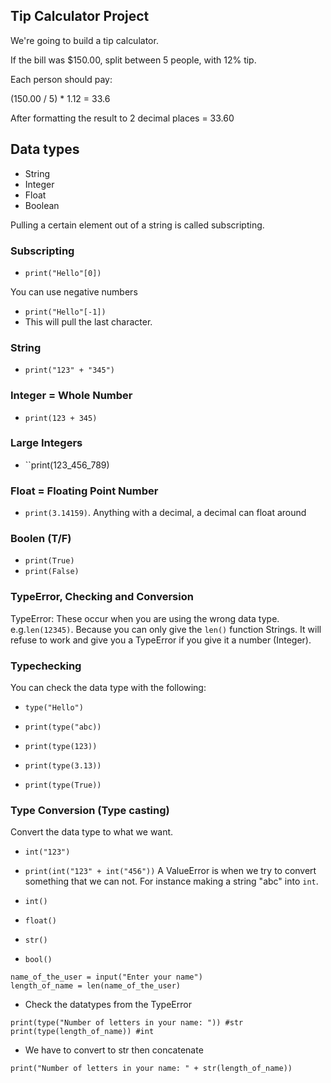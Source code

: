 ## Tip Calculator Project
We're going to build a tip calculator.

If the bill was $150.00, split between 5 people, with 12% tip.

Each person should pay:

(150.00 / 5) * 1.12 = 33.6

After formatting the result to 2 decimal places = 33.60

## Data types
- String
- Integer
- Float
- Boolean

Pulling a certain element out of a string is called subscripting.

### Subscripting
- ``print("Hello"[0])``

You can use negative numbers
- ``print("Hello"[-1])``
- This will pull the last character.

### String
- ``print("123" + "345")``

### Integer = Whole Number
- ``print(123 + 345)``

### Large Integers
- ``print(123_456_789)

### Float = Floating Point Number
- ``print(3.14159)``.  Anything with a decimal, a decimal can float around

### Boolen (T/F)
- ``print(True)``
- ``print(False)``

### TypeError, Checking and Conversion
TypeError: These occur when you are using the wrong data type. e.g.``len(12345)``.
Because you can only give the ``len()`` function Strings. It will refuse to work and give you a TypeError if you give it a number (Integer).


### Typechecking
You can check the data type with the following:
- ``type("Hello")``

- ``print(type("abc))``
- ``print(type(123))``
- ``print(type(3.13))``
- ``print(type(True))``

### Type Conversion (Type casting)
Convert the data type to what we want.
- ``int("123")``
- ``print(int("123" + int("456"))``
A ValueError is when we try to convert something that we can not. For instance making a string "abc" into ``int``. 

- ``int()``
- ``float()``
- ``str()``
- ``bool()``

```
name_of_the_user = input("Enter your name")
length_of_name = len(name_of_the_user)
```

- Check the datatypes from the TypeError

```
print(type("Number of letters in your name: ")) #str
print(type(length_of_name)) #int
```

- We have to convert to str then concatenate

```
print("Number of letters in your name: " + str(length_of_name))
```




